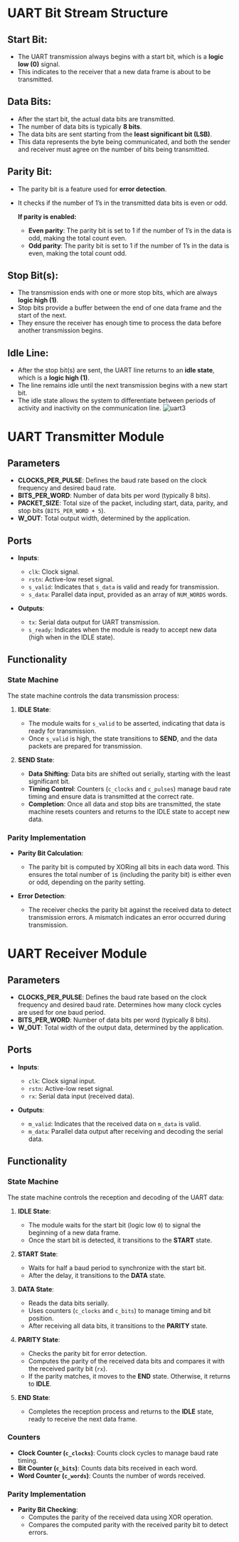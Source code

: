 # UART Bit Stream Structure

## Start Bit:
- The UART transmission always begins with a start bit, which is a **logic low (0)** signal.
- This indicates to the receiver that a new data frame is about to be transmitted.

## Data Bits:
- After the start bit, the actual data bits are transmitted.
- The number of data bits is typically **8 bits**.
- The data bits are sent starting from the **least significant bit (LSB)**.
- This data represents the byte being communicated, and both the sender and receiver must agree on the number of bits being transmitted.

## Parity Bit:
- The parity bit is a feature used for **error detection**.
- It checks if the number of 1’s in the transmitted data bits is even or odd.

  **If parity is enabled:**
  - **Even parity**: The parity bit is set to 1 if the number of 1’s in the data is odd, making the total count even.
  - **Odd parity**: The parity bit is set to 1 if the number of 1’s in the data is even, making the total count odd.

## Stop Bit(s):
- The transmission ends with one or more stop bits, which are always **logic high (1)**.
- Stop bits provide a buffer between the end of one data frame and the start of the next.
- They ensure the receiver has enough time to process the data before another transmission begins.

## Idle Line:
- After the stop bit(s) are sent, the UART line returns to an **idle state**, which is a **logic high (1)**.
- The line remains idle until the next transmission begins with a new start bit.
- The idle state allows the system to differentiate between periods of activity and inactivity on the communication line.
![uart3](https://github.com/user-attachments/assets/6b695315-0928-48f0-bccb-f537b0b06a23)

# UART Transmitter Module

## Parameters

- **CLOCKS_PER_PULSE**: Defines the baud rate based on the clock frequency and desired baud rate.
- **BITS_PER_WORD**: Number of data bits per word (typically 8 bits).
- **PACKET_SIZE**: Total size of the packet, including start, data, parity, and stop bits (`BITS_PER_WORD + 5`).
- **W_OUT**: Total output width, determined by the application.

## Ports

- **Inputs**:
  - `clk`: Clock signal.
  - `rstn`: Active-low reset signal.
  - `s_valid`: Indicates that `s_data` is valid and ready for transmission.
  - `s_data`: Parallel data input, provided as an array of `NUM_WORDS` words.

- **Outputs**:
  - `tx`: Serial data output for UART transmission.
  - `s_ready`: Indicates when the module is ready to accept new data (high when in the IDLE state).

## Functionality

### State Machine

The state machine controls the data transmission process:

1. **IDLE State**:
   - The module waits for `s_valid` to be asserted, indicating that data is ready for transmission.
   - Once `s_valid` is high, the state transitions to **SEND**, and the data packets are prepared for transmission.

2. **SEND State**:
   - **Data Shifting**: Data bits are shifted out serially, starting with the least significant bit.
   - **Timing Control**: Counters (`c_clocks` and `c_pulses`) manage baud rate timing and ensure data is transmitted at the correct rate.
   - **Completion**: Once all data and stop bits are transmitted, the state machine resets counters and returns to the IDLE state to accept new data.

### Parity Implementation

- **Parity Bit Calculation**:
  - The parity bit is computed by XORing all bits in each data word. This ensures the total number of `1`s (including the parity bit) is either even or odd, depending on the parity setting.

- **Error Detection**:
  - The receiver checks the parity bit against the received data to detect transmission errors. A mismatch indicates an error occurred during transmission.

# UART Receiver Module

## Parameters

- **CLOCKS_PER_PULSE**: Defines the baud rate based on the clock frequency and desired baud rate. Determines how many clock cycles are used for one baud period.
- **BITS_PER_WORD**: Number of data bits per word (typically 8 bits).
- **W_OUT**: Total width of the output data, determined by the application.

## Ports

- **Inputs**:
  - `clk`: Clock signal input.
  - `rstn`: Active-low reset signal.
  - `rx`: Serial data input (received data).

- **Outputs**:
  - `m_valid`: Indicates that the received data on `m_data` is valid.
  - `m_data`: Parallel data output after receiving and decoding the serial data.

## Functionality

### State Machine

The state machine controls the reception and decoding of the UART data:

1. **IDLE State**:
   - The module waits for the start bit (logic low `0`) to signal the beginning of a new data frame.
   - Once the start bit is detected, it transitions to the **START** state.

2. **START State**:
   - Waits for half a baud period to synchronize with the start bit.
   - After the delay, it transitions to the **DATA** state.

3. **DATA State**:
   - Reads the data bits serially.
   - Uses counters (`c_clocks` and `c_bits`) to manage timing and bit position.
   - After receiving all data bits, it transitions to the **PARITY** state.

4. **PARITY State**:
   - Checks the parity bit for error detection.
   - Computes the parity of the received data bits and compares it with the received parity bit (`rx`).
   - If the parity matches, it moves to the **END** state. Otherwise, it returns to **IDLE**.

5. **END State**:
   - Completes the reception process and returns to the **IDLE** state, ready to receive the next data frame.

### Counters

- **Clock Counter (`c_clocks`)**: Counts clock cycles to manage baud rate timing.
- **Bit Counter (`c_bits`)**: Counts data bits received in each word.
- **Word Counter (`c_words`)**: Counts the number of words received.

### Parity Implementation

- **Parity Bit Checking**:
  - Computes the parity of the received data using XOR operation.
  - Compares the computed parity with the received parity bit to detect errors.

